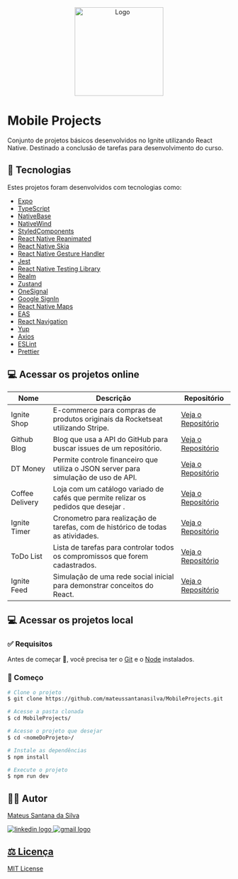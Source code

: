 <div align="center">
  <img width="200" alt="Logo" src="https://github.com/mateussantanasilva/SpaceTime/assets/78767371/da504c9c-4267-409b-98d6-305da2176fbc">
</div>

# Mobile Projects

Conjunto de projetos básicos desenvolvidos no Ignite utilizando React Native. Destinado a conclusão de tarefas para desenvolvimento do curso.

## 🚀 Tecnologias

Estes projetos foram desenvolvidos com tecnologias como:

- [Expo](https://docs.expo.dev/)
- [TypeScript](https://www.typescriptlang.org/)
- [NativeBase](https://nativebase.io/)
- [NativeWind](https://www.nativewind.dev/)
- [StyledComponents](https://styled-components.com/)
- [React Native Reanimated](https://docs.swmansion.com/react-native-reanimated/)
- [React Native Skia](https://shopify.github.io/react-native-skia/)
- [React Native Gesture Handler](https://docs.swmansion.com/react-native-gesture-handler/)
- [Jest](https://jestjs.io/)
- [React Native Testing Library](https://testing-library.com/)
- [Realm](https://github.com/realm)
- [Zustand](https://zustand-demo.pmnd.rs/)
- [OneSignal](https://onesignal.com/)
- [Google SignIn](https://react-native-google-signin.github.io/)
- [React Native Maps](https://docs.expo.dev/versions/latest/sdk/map-view/)
- [EAS](https://expo.dev/eas)
- [React Navigation](https://reactnavigation.org/)
- [Yup](https://github.com/jquense/yup)
- [Axios](https://axios-http.com/ptbr/docs/intro)
- [ESLint](https://eslint.org/)
- [Prettier](https://prettier.io/)
  
## 💻 Acessar os projetos online

| Nome             | Descrição                                                                            | Repositório                                                                                         |
|------------------|--------------------------------------------------------------------------------------|-----------------------------------------------------------------------------------------------------|
| Ignite Shop      | E-commerce para compras de produtos originais da Rocketseat utilizando Stripe.       | [Veja o Repositório](https://github.com/mateussantanasilva/IgniteProjects/tree/main/IgniteShop)     |
| Github Blog      | Blog que usa a API do GitHub para buscar issues de um repositório.                   | [Veja o Repositório]()     |
| DT Money         | Permite controle financeiro que utiliza o JSON server para simulação de uso de API.  | [Veja o Repositório]()        |
| Coffee Delivery  | Loja com um catálogo variado de cafés que permite relizar os pedidos que desejar  .  | [Veja o Repositório]() |
| Ignite Timer     | Cronometro para realização de tarefas, com de histórico de todas as atividades.      | [Veja o Repositório]()    |
| ToDo List        | Lista de tarefas para controlar todos os compromissos que forem cadastrados.         | [Veja o Repositório]()       |
| Ignite Feed      | Simulação de uma rede social inicial para demonstrar conceitos do React.             | [Veja o Repositório]()     |

## 💻 Acessar os projetos local

### :white_check_mark: Requisitos ###

Antes de começar :checkered_flag:, você precisa ter o [Git](https://git-scm.com) e o [Node](https://nodejs.org/en/) instalados.

### :checkered_flag: Começo ###

```bash
# Clone o projeto
$ git clone https://github.com/mateussantanasilva/MobileProjects.git

# Acesse a pasta clonada
$ cd MobileProjects/

# Acesse o projeto que desejar
$ cd <nomeDoProjeto>/

# Instale as dependências
$ npm install

# Execute o projeto
$ npm run dev
```

## 🧑🏻 Autor

[Mateus Santana da Silva](https://github.com/mateussantanasilva)
<div align="left">
  <a href="https://www.linkedin.com/in/mateus-santana-silva/" target="_blank">
    <img src="https://img.shields.io/badge/LinkedIn-0077B5?style=for-the-badge&logo=linkedin&logoColor=white" alt="linkedin logo"  />
  </a>
  <a href="mailto:santanasilva1778@gmail.com" target="_blank">
    <img src="https://img.shields.io/badge/Gmail-D14836?style=for-the-badge&logo=gmail&logoColor=white" alt="gmail logo"  />

## ⚖️ Licença

[MIT License](https://github.com/mateussantanasilva/SpaceTime/blob/main/LICENSE)
